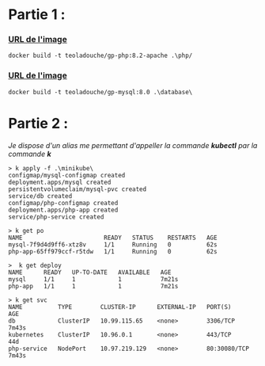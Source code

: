 # Partie 1 :
### [URL de l'image](https://hub.docker.com/r/teoladouche/gp-php)
```
docker build -t teoladouche/gp-php:8.2-apache .\php/
```

### [URL de l'image](https://hub.docker.com/r/teoladouche/gp-mysql)
```
docker build -t teoladouche/gp-mysql:8.0 .\database\
```

# Partie 2 :
*Je dispose d'un alias me permettant d'appeller la commande **kubectl** par la commande **k***

```
> k apply -f .\minikube\
configmap/mysql-configmap created
deployment.apps/mysql created
persistentvolumeclaim/mysql-pvc created
service/db created
configmap/php-configmap created
deployment.apps/php-app created
service/php-service created

> k get po
NAME                       READY   STATUS    RESTARTS   AGE
mysql-7f9d4d9ff6-xtz8v     1/1     Running   0          62s
php-app-65ff979ccf-r5tdw   1/1     Running   0          62s

>  k get deploy
NAME      READY   UP-TO-DATE   AVAILABLE   AGE
mysql     1/1     1            1           7m21s
php-app   1/1     1            1           7m21s

> k get svc
NAME          TYPE        CLUSTER-IP      EXTERNAL-IP   PORT(S)        AGE
db            ClusterIP   10.99.115.65    <none>        3306/TCP       7m43s
kubernetes    ClusterIP   10.96.0.1       <none>        443/TCP        44d
php-service   NodePort    10.97.219.129   <none>        80:30080/TCP   7m43s
```

